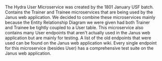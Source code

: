 The Hydra User Microservice was created by the 1801 January USF batch. Contains the Trainer and Trainee microservices that are being used by the Janus web application. We decided to combine these microservices mainly because the Entity Relationship Diagram we were given had both Trainer and Trainee be tightly coupled to a User table. This microservice also contains many User endpoints that aren't actually used in the Janus web application but are mainly for testing. A list of the old endpoints that were used can be found on the Janus web application wiki. Every single endpoint for this microservice (besides User) has a comprehensive test suite on the Janus web application.
